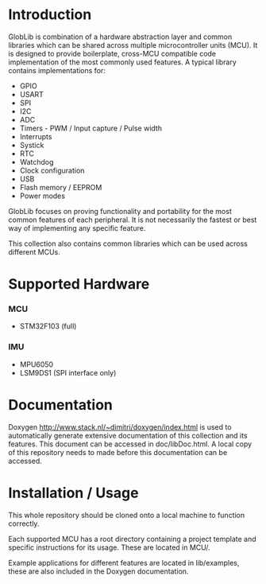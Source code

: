 # Introduction

GlobLib is combination of a hardware abstraction layer and common libraries which can be 
shared across multiple microcontroller units (MCU). It is designed to provide boilerplate,
cross-MCU compatible code implementation of the most commonly used features. A typical
library contains implementations for:
-   GPIO
-   USART
-   SPI
-   I2C
-   ADC
-   Timers - PWM / Input capture / Pulse width
-   Interrupts
-   Systick
-   RTC
-   Watchdog
-   Clock configuration
-   USB
-   Flash memory / EEPROM
-   Power modes

GlobLib focuses on proving functionality and portability for the most common features 
of each peripheral. It is not necessarily the fastest or best way of implementing any 
specific feature.

This collection also contains common libraries which can be used across different MCUs.

# Supported Hardware

### MCU

-   STM32F103 (full)

### IMU

-   MPU6050
-   LSM9DS1 (SPI interface only)

# Documentation

Doxygen http://www.stack.nl/~dimitri/doxygen/index.html is used to automatically
generate extensive documentation of this collection and its features. This document
can be accessed in doc/libDoc.html. A local copy of this repository needs to
made before this documentation can be accessed.

# Installation / Usage

This whole repository should be cloned onto a local machine to function correctly.

Each supported MCU has a root directory containing a project template and specific 
instructions for its usage. These are located in MCU/.

Example applications for different features are located in lib/examples, these are
also included in the Doxygen documentation.
